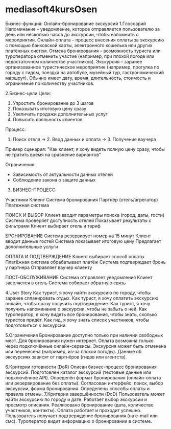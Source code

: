 # mediasoft4kursOsen
Бизнес-функция: Онлайн-бронирование экскурсий
1.Глоссарий 
Напоминание – уведомление, которое отправляется пользователю за день или несколько часов до экскурсии, чтобы напомнить о мероприятии.
Онлайн-оплата – процесс внесения оплаты за экскурсию с помощью банковской карты, электронного кошелька или других платёжных систем.
Отмена бронирования – возможность туриста или туроператора отменить участие (например, при плохой погоде или недостаточном количестве участников).
Экскурсия – заранее организованное туристическое мероприятие (например, прогулка по городу с гидом, поездка на автобусе, музейный тур, гастрономический маршрут). Обычно имеет дату, время, длительность, стоимость и ограничение по количеству участников.

2.Бизнес-цели
Цели:
1. Упростить бронирование до 3 шагов
2. Показывать итоговую цену сразу
3. Увеличить продажи дополнительных услуг
4. Повысить лояльность клиентов

Процесс:
1. Поиск отеля → 2. Ввод данных и оплата → 3. Получение ваучера

Пример сценария:
"Как клиент, я хочу видеть полную цену сразу, чтобы не тратить время на сравнение вариантов"

Ограничения:
- Зависимость от актуальности данных отелей
- Соблюдение закона о защите данных
 
3. БИЗНЕС-ПРОЦЕСС: 

Участники
Клиент
Система бронирования
Партнёр (отель/агрегатор)
Платежная система

 ПОИСК И ВЫБОР
Клиент вводит параметры поиска (город, даты, гости)
Система проверяет доступность отелей
Показывает результаты с фильтрами
Клиент выбирает отель и тариф

БРОНИРОВАНИЕ
Система резервирует номер на 15 минут
Клиент вводит данные гостей
Система показывает итоговую цену
Предлагает дополнительные услуги

ОПЛАТА И ПОДТВЕРЖДЕНИЕ
Клиент выбирает способ оплаты
Платёжная система обрабатывает платёж
Система подтверждает бронь у партнера
Отправляет ваучер клиенту

ПОСТ-ОБСЛУЖИВАНИЕ
Система отправляет уведомления
Клиент заселяется в отель
Система собирает обратную связь

4.User Story
Как турист, я хочу найти экскурсию по городу, чтобы заранее спланировать отдых.
Как турист, я хочу оплатить экскурсию онлайн, чтобы сразу получить подтверждение.
Как турист, я хочу получить напоминание о экскурсии, чтобы не забыть о ней.
Как туроператор, я хочу видеть все бронирования, чтобы знать, сколько туристов придёт.
Как гид, я хочу знать список участников, чтобы подготовиться к экскурсии.  


5.Ограничения 
Бронирование доступно только при наличии свободных мест.
Для бронирования нужен интернет.
Оплата возможна только через подключённые онлайн-сервисы.
Экскурсия может быть отменена или перенесена (например, из-за плохой погоды).
Данные об экскурсиях зависят от партнёров (гидов или агентств).

6.Критерии готовности (DoR)
Описан бизнес-процесс бронирования экскурсий.
Подготовлен каталог экскурсий (тестовые данные или подключённое API).
Определён формат бронирования (онлайн-оплата или резервирование без оплаты).
Согласован интерфейс: поиск, выбор экскурсии, форма бронирования.
Определены способы оплаты и правила отмены.
7.Критерии завершённости (DoD)
Пользователь может найти экскурсию по городу и дате.
Работает выбор экскурсии и просмотр описания.
Реализовано бронирование (дата, количество участников, контакты).
Оплата работает и проходит успешно.
Пользователь получает подтверждение бронирования (на e-mail или смс).
Туроператор видит информацию о бронировании в системе.
